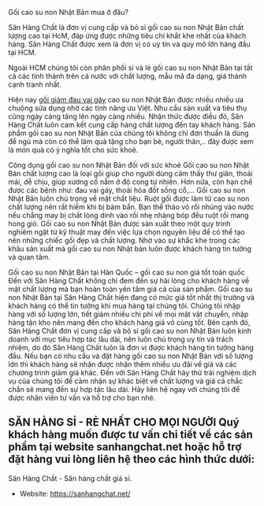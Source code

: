 Gối cao su non Nhật Bản mua ở đâu?

Săn Hàng Chất là đơn vị cung cấp và bỏ sỉ gối cao su non Nhật Bản chất lượng cao tại HcM, đáp ứng được những tiêu chí khắt khe nhất của khách hàng. Săn Hàng Chất được xem là đơn vị có uy tín và quy mô lớn hàng đầu tại HCM.

Ngoài HCM chúng tôi còn phân phối sỉ và lẻ gối cao su non Nhật Bản tại tất cả các tỉnh thành trên cả nước với chất lượng, mẫu mã đa dạng, giá thành cạnh tranh nhất.

Hiện nay <a href="https://sanhangchat.net/dia-chi-mua-goi-cao-su-non-nhat-ban-o-hcm/">gối giảm đau vai gáy</a> cao su non Nhật Bản được nhiều nhiều ưa chuộng sửa dụng nhờ các tính năng ưu Việt. Nhu cầu sản xuất và tiêu thụ cũng ngày càng tăng lên ngày càng nhiều. Nhận thức được điều đó,  Săn Hàng Chất luôn cam kết cung cấp hàng chất lượng đến tay khách hàng. Sản phẩm gối cao su non Nhật Bản của chúng tôi không chỉ đơn thuần là dùng để ngủ mà còn có thể làm quà tặng cho bạn bè, người thân,.. đây được xem là món quà có ý nghĩa tốt cho sức khoẻ.

Công dụng gối cao su non Nhật Bản đối với sức khoẻ
Gối cao su non Nhật Bản chất lượng cao là loại gối giúp cho người dùng cảm thấy thư giãn, thoải mái, dễ chịu, giúp xương cổ nằm ở độ cong tự nhiên. Hơn nữa, còn hạn chế được các bệnh như: đau vai gáy, thoái hóa đốt sống cổ,...
Gối cao su non Nhật Bản luôn chú trọng về mặt chất liệu. Ruột gối được làm từ cao su non chất lượng nên rất hiếm khi bị bám bẩn. Bạn thể tháo vỏ rồi nhúng vào nước nếu chẳng may bị chất lỏng dính vào rồi nhẹ nhàng bóp đều ruột rồi mang hong gió.
Gối cao su non Nhật Bản được sản xuất theo một quy trình nghiêm ngặt từ kỹ thuật may đến việc lựa chọn nguyên liệu để có thể tạo nên những chiếc gối đẹp và chất lượng. Nhờ vào sự khắc khe trong các khâu sản xuất mà gối cao su non Nhật bản luôn được khách hàng tin tưởng và quan tâm.

Gối cao su non Nhật Bản tại Hàn Quốc – gối cao su non giá tốt toàn quốc
Đến với Săn Hàng Chất không chỉ đem đến sự hài lòng cho khách hàng về mặt chất lượng mà bạn hoàn toàn yên tâm giá cả của sản phẩm. Gối cao su non Nhật Bản tại Săn Hàng Chất hiện đang có mức giá tốt nhất thị trường và khách hàng có thể tin tưởng khi mua hàng tại chúng tôi.
Chúng tôi nhập hàng với số lượng lớn, tiết giảm nhiều chi phí về mọi mặt vật chuyển, nhập hàng tận kho nên mang đến cho khách hàng giá vô cùng tốt.
Bên cạnh đó, Săn Hàng Chất đơn vị cung cấp và bỏ sỉ gối cao su non Nhật Bản luôn kinh doanh với mục tiêu hợp tác lâu dài, nên luôn chú trọng uy tín và trách nhiệm, do đó Săn Hàng Chất luôn là đơn vị được khách hàng tin tưởng hàng đầu.
Nếu bạn có nhu cầu và đặt hàng gối cao su non Nhật Bản với số lượng lớn thì khách hàng sẽ nhận được nhận thêm nhiều ưu đãi về giá và các chương trình giảm giá khác. Đến với Săn Hàng Chất hãy thử trải nghiệm dịch vụ của chúng tôi để cảm nhận sự khác biệt về chất lượng và giá cả chắc chắn sẽ mang đến sự hợp tác lâu dài. Hãy liên hệ ngay với chúng tôi để được nhân viên tư vấn và hỗ trợ cho bạn nhé. 

SĂN HÀNG SỈ - RẺ NHẤT CHO MỌI NGƯỜI
Quý khách hàng muốn được tư vấn chi tiết về các sản phẩm tại website sanhangchat.net hoặc hỗ trợ đặt hàng vui lòng liên hệ theo các hình thức dưới:
-----------------------
Săn Hàng Chất - Săn hàng chất giá sỉ.
- Website: <a href="https://sanhangchat.net/">https://sanhangchat.net/</a>
